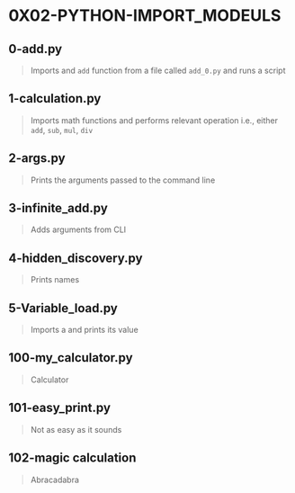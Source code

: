 # 0X02-PYTHON-IMPORT_MODEULS

## 0-add.py
> Imports and `add` function from a file called `add_0.py` and runs a script

## 1-calculation.py
> Imports math functions and performs relevant operation i.e., either `add`, `sub`, `mul`, `div`

## 2-args.py
> Prints the arguments passed to the command line

## 3-infinite_add.py
> Adds arguments from CLI

## 4-hidden_discovery.py
> Prints names

## 5-Variable_load.py
> Imports a and prints its value

## 100-my_calculator.py
> Calculator

## 101-easy_print.py
> Not as easy as it sounds

## 102-magic calculation
> Abracadabra
